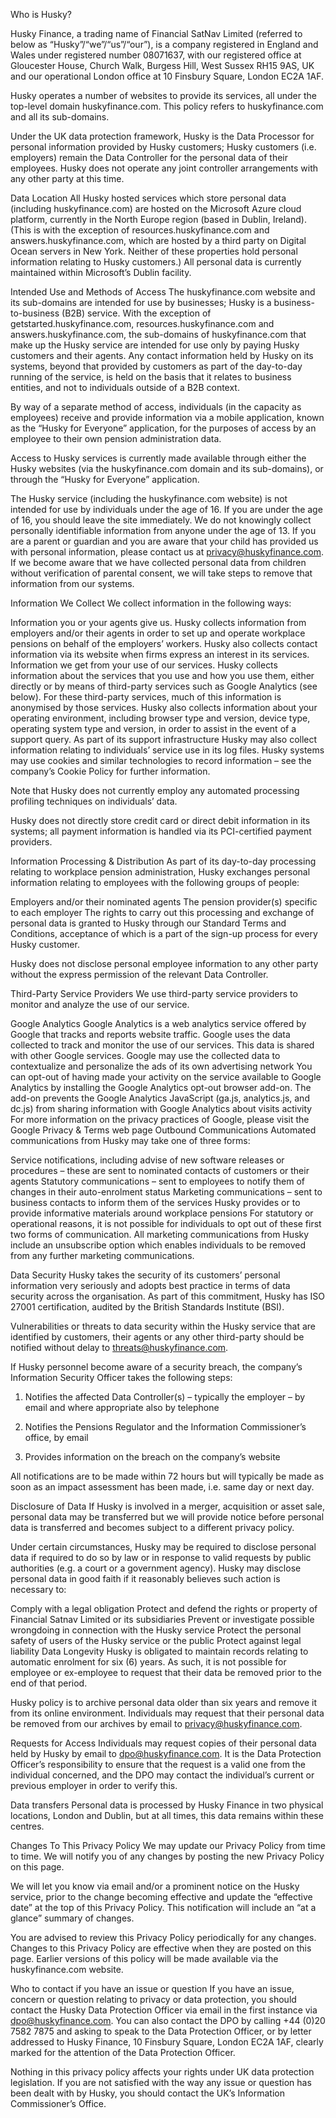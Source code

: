 Who is Husky?

Husky Finance, a trading name of Financial SatNav Limited (referred to below as “Husky”/“we”/“us”/“our”), is a company registered in England and Wales under registered number 08071637, with our registered office at Gloucester House, Church Walk, Burgess Hill, West Sussex RH15 9AS, UK and our operational London office at 10 Finsbury Square, London EC2A 1AF.

Husky operates a number of websites to provide its services, all under the top-level domain huskyfinance.com. This policy refers to huskyfinance.com and all its sub-domains.

Under the UK data protection framework, Husky is the Data Processor for personal information provided by Husky customers; Husky customers (i.e. employers) remain the Data Controller for the personal data of their employees. Husky does not operate any joint controller arrangements with any other party at this time.

Data Location
All Husky hosted services which store personal data (including huskyfinance.com) are hosted on the Microsoft Azure cloud platform, currently in the North Europe region (based in Dublin, Ireland). (This is with the exception of resources.huskyfinance.com and answers.huskyfinance.com, which are hosted by a third party on Digital Ocean servers in New York.  Neither of these properties hold personal information relating to Husky customers.) All personal data is currently maintained within Microsoft’s Dublin facility.

Intended Use and Methods of Access
The huskyfinance.com website and its sub-domains are intended for use by businesses; Husky is a business-to-business (B2B) service. With the exception of getstarted.huskyfinance.com, resources.huskyfinance.com and answers.huskyfinance.com, the sub-domains of huskyfinance.com that make up the Husky service are intended for use only by paying Husky customers and their agents. Any contact information held by Husky on its systems, beyond that provided by customers as part of the day-to-day running of the service, is held on the basis that it relates to business entities, and not to individuals outside of a B2B context.

By way of a separate method of access, individuals (in the capacity as employees) receive and provide information via a mobile application, known as the “Husky for Everyone” application, for the purposes of access by an employee to their own pension administration data.

Access to Husky services is currently made available through either the Husky websites (via the huskyfinance.com domain and its sub-domains), or through the “Husky for Everyone” application.

The Husky service (including the huskyfinance.com website) is not intended for use by individuals under the age of 16. If you are under the age of 16, you should leave the site immediately. We do not knowingly collect personally identifiable information from anyone under the age of 13. If you are a parent or guardian and you are aware that your child has provided us with personal information, please contact us at privacy@huskyfinance.com. If we become aware that we have collected personal data from children without verification of parental consent, we will take steps to remove that information from our systems.

Information We Collect
We collect information in the following ways:

Information you or your agents give us. Husky collects information from employers and/or their agents in order to set up and operate workplace pensions on behalf of the employers’ workers. Husky also collects contact information via its website when firms express an interest in its services.
Information we get from your use of our services. Husky collects information about the services that you use and how you use them, either directly or by means of third-party services such as Google Analytics (see below). For these third-party services, much of this information is anonymised by those services. Husky also collects information about your operating environment, including browser type and version, device type, operating system type and version, in order to assist in the event of a support query. As part of its support infrastructure Husky may also collect information relating to individuals’ service use in its log files.
Husky systems may use cookies and similar technologies to record information – see the company’s Cookie Policy for further information.

Note that Husky does not currently employ any automated processing profiling techniques on individuals’ data.

Husky does not directly store credit card or direct debit information in its systems; all payment information is handled via its PCI-certified payment providers.

Information Processing & Distribution
As part of its day-to-day processing relating to workplace pension administration, Husky exchanges personal information relating to employees with the following groups of people:

Employers and/or their nominated agents
The pension provider(s) specific to each employer
The rights to carry out this processing and exchange of personal data is granted to Husky through our Standard Terms and Conditions, acceptance of which is a part of the sign-up process for every Husky customer.

Husky does not disclose personal employee information to any other party without the express permission of the relevant Data Controller.

Third-Party Service Providers
We use third-party service providers to monitor and analyze the use of our service.

Google Analytics
Google Analytics is a web analytics service offered by Google that tracks and reports website traffic. Google uses the data collected to track and monitor the use of our services. This data is shared with other Google services. Google may use the collected data to contextualize and personalize the ads of its own advertising network
You can opt-out of having made your activity on the service available to Google Analytics by installing the Google Analytics opt-out browser add-on. The add-on prevents the Google Analytics JavaScript (ga.js, analytics.js, and dc.js) from sharing information with Google Analytics about visits activity
For more information on the privacy practices of Google, please visit the Google Privacy & Terms web page
Outbound Communications
Automated communications from Husky may take one of three forms:

Service notifications, including advise of new software releases or procedures – these are sent to nominated contacts of customers or their agents
Statutory communications – sent to employees to notify them of changes in their auto-enrolment status
Marketing communications – sent to business contacts to inform them of the services Husky provides or to provide informative materials around workplace pensions
For statutory or operational reasons, it is not possible for individuals to opt out of these first two forms of communication. All marketing communications from Husky include an unsubscribe option which enables individuals to be removed from any further marketing communications.

Data Security
Husky takes the security of its customers’ personal information very seriously and adopts best practice in terms of data security across the organisation. As part of this commitment, Husky has ISO 27001 certification, audited by the British Standards Institute (BSI).

Vulnerabilities or threats to data security within the Husky service that are identified by customers, their agents or any other third-party should be notified without delay to threats@huskyfinance.com.

If Husky personnel become aware of a security breach, the company’s Information Security Officer takes the following steps:

1. Notifies the affected Data Controller(s) – typically the employer – by email and where appropriate also by telephone

2. Notifies the Pensions Regulator and the Information Commissioner’s office, by email

3. Provides information on the breach on the company’s website

All notifications are to be made within 72 hours but will typically be made as soon as an impact assessment has been made, i.e. same day or next day.

Disclosure of Data
If Husky is involved in a merger, acquisition or asset sale, personal data may be transferred but we will provide notice before personal data is transferred and becomes subject to a different privacy policy.

Under certain circumstances, Husky may be required to disclose personal data if required to do so by law or in response to valid requests by public authorities (e.g. a court or a government agency). Husky may disclose personal data in good faith if it reasonably believes such action is necessary to:

Comply with a legal obligation
Protect and defend the rights or property of Financial Satnav Limited or its subsidiaries
Prevent or investigate possible wrongdoing in connection with the Husky service
Protect the personal safety of users of the Husky service or the public
Protect against legal liability
Data Longevity
Husky is obligated to maintain records relating to automatic enrolment for six (6) years. As such, it is not possible for employee or ex-employee to request that their data be removed prior to the end of that period.

Husky policy is to archive personal data older than six years and remove it from its online environment. Individuals may request that their personal data be removed from our archives by email to privacy@huskyfinance.com.

Requests for Access
Individuals may request copies of their personal data held by Husky by email to dpo@huskyfinance.com. It is the Data Protection Officer’s responsibility to ensure that the request is a valid one from the individual concerned, and the DPO may contact the individual’s current or previous employer in order to verify this.

Data transfers
Personal data is processed by Husky Finance in two physical locations, London and Dublin, but at all times, this data remains within these centres.

Changes To This Privacy Policy
We may update our Privacy Policy from time to time. We will notify you of any changes by posting the new Privacy Policy on this page.

We will let you know via email and/or a prominent notice on the Husky service, prior to the change becoming effective and update the “effective date” at the top of this Privacy Policy. This notification will include an “at a glance” summary of changes.

You are advised to review this Privacy Policy periodically for any changes. Changes to this Privacy Policy are effective when they are posted on this page. Earlier versions of this policy will be made available via the huskyfinance.com website.

Who to contact if you have an issue or question
If you have an issue, concern or question relating to privacy or data protection, you should contact the Husky Data Protection Officer via email in the first instance via dpo@huskyfinance.com. You can also contact the DPO by calling +44 (0)20 7582 7875 and asking to speak to the Data Protection Officer, or by letter addressed to Husky Finance, 10 Finsbury Square, London EC2A 1AF, clearly marked for the attention of the Data Protection Officer.

Nothing in this privacy policy affects your rights under UK data protection legislation. If you are not satisfied with the way any issue or question has been dealt with by Husky, you should contact the UK’s Information Commissioner’s Office.

